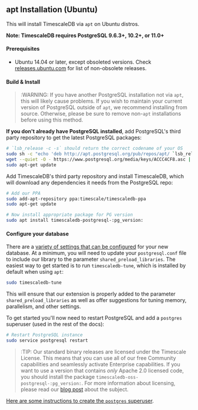 ## apt Installation (Ubuntu) [](installation-apt-ubuntu)

This will install TimescaleDB via `apt` on Ubuntu distros.

**Note: TimescaleDB requires PostgreSQL 9.6.3+, 10.2+, or 11.0+**

#### Prerequisites

- Ubuntu 14.04 or later, except obsoleted versions.
Check [releases.ubuntu.com][ubuntu-releases] for list of
non-obsolete releases.

#### Build & Install

>:WARNING: If you have another PostgreSQL installation not via `apt`,
this will likely cause problems.
If you wish to maintain your current version of PostgreSQL outside
of `apt`, we recommend installing from source.  Otherwise, please be
sure to remove non-`apt` installations before using this method.

**If you don't already have PostgreSQL installed**, add PostgreSQL's third
party repository to get the latest PostgreSQL packages:
```bash
# `lsb_release -c -s` should return the correct codename of your OS
sudo sh -c "echo 'deb http://apt.postgresql.org/pub/repos/apt/ `lsb_release -c -s`-pgdg main' >> /etc/apt/sources.list.d/pgdg.list"
wget --quiet -O - https://www.postgresql.org/media/keys/ACCC4CF8.asc | sudo apt-key add -
sudo apt-get update
```

Add TimescaleDB's third party repository and install TimescaleDB,
which will download any dependencies it needs from the PostgreSQL repo:
```bash
# Add our PPA
sudo add-apt-repository ppa:timescale/timescaledb-ppa
sudo apt-get update

# Now install appropriate package for PG version
sudo apt install timescaledb-postgresql-:pg_version:
```

#### Configure your database

There are a [variety of settings that can be configured][config] for your
new database. At a minimum, you will need to update your `postgresql.conf` file
to include our library to the parameter `shared_preload_libraries`.
The easiest way to get started is to run `timescaledb-tune`, which is
installed by default when using `apt`:
```bash
sudo timescaledb-tune
```

This will ensure that our extension is properly added to the parameter
`shared_preload_libraries` as well as offer suggestions for tuning memory,
parallelism, and other settings.

To get started you'll now need to restart PostgreSQL and add
a `postgres` superuser (used in the rest of the docs):
```bash
# Restart PostgreSQL instance
sudo service postgresql restart
```

>:TIP: Our standard binary releases are licensed under the Timescale License.
This means that you can use all of our free Community capabilities and
seamlessly activate Enterprise capabilities.
If you want to use a version that contains _only_ Apache 2.0 licensed
code, you should install the package `timescaledb-oss-postgresql-:pg_version:`.
For more information about licensing, please read our [blog post][blog-post]
about the subject.

[Here are some instructions to create the `postgres` superuser][createuser].

[config]: /getting-started/configuring
[createuser]: http://suite.opengeo.org/docs/latest/dataadmin/pgGettingStarted/firstconnect.html
[ubuntu-releases]: http://releases.ubuntu.com/
[blog-post]: https://blog.timescale.com/how-we-are-building-an-open-source-business-a7701516a480
